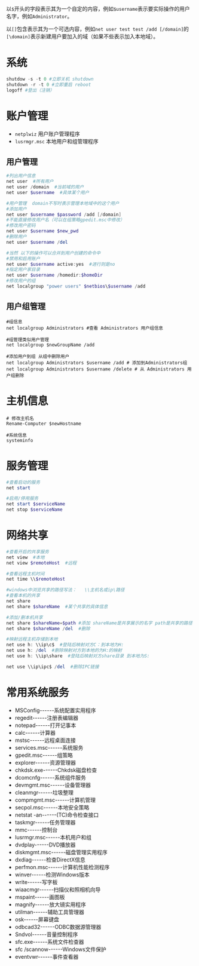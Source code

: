以`$`开头的字段表示其为一个自定的内容，例如`$username`表示要实际操作的用户名字，例如`Administrator`。

以`[]`包含表示其为一个可选内容，例如`net user test test /add [/domain]`的`[\domain]`表示新建用户要加入的域（如果不些表示加入本地域）。

# 系统

```powershell
shutdow -s -t 0 #立即关机 shutdown
shutdown -r -t 0 #立即重启 reboot
logoff #登出（注销）
```



# 账户管理

- `netplwiz`  用户账户管理程序
- `lusrmgr.msc`  本地用户和组管理程序

## 用户管理

```powershell
#列出用户信息
net user  #所有用户
net user /domain  #当前域的用户
net user $username  #具体某个用户

#用户管理  domain不写时表示管理本地域中的这个用户
#添加用户
net user $username $password /add [/domain]
#不能直接修改用户名（可以在组策略gpedit.msc中修改）
#修改用户密码
net user $username $new_pwd
#删除用户
net user $username /del

#当然 以下的操作可以合并到用户创建的命令中
#禁用和启用账户
net user $username active:yes  #进行则是no
#指定用户家目录
net user $username /homedir:$homeDir
#修改用户的组
net localgroup "power users" $netbios\$username /add
```

## 用户组管理

```shell
#组信息
net localgroup Administrators #查看 Administrators 用户组信息

#组管理类似用户管理
net localgroup $newGroupName /add

#添加用户到组 从组中删除用户
net localgroup Administrators $username /add # 添加到Administrators组
net localgroup Administrators $username /delete # 从 Administrators 用户组删除
```

# 主机信息

```shell
# 修改主机名
Rename-Computer $newHostname

#系统信息
systeminfo
```



# 服务管理

```powershell
#查看启动的服务
net start

#启用/停用服务
net start $serviceName
net stop $serviceName

```



# 网络共享

```powershell
#查看开启的共享服务
net view  #本地
net view $remoteHost  #远程

#查看远程主机时间
net time \\$remoteHost

#windows中浏览共享的路径写法：   \\主机名或ip\路径
#查看本机的共享
net share
net share $shareName  #某个共享的具体信息

#添加/删本机共享
net share $shareName=$path #添加 shareName是共享展示的名字 path是共享的路径
net share $shareName /del  #删除

#映射远程主机存储到本地
net use h: \\ip\c$  #登陆后映射对方C：到本地为H:
net use h: /del  #删除映射对方到本地的为H:的映射
net use h: \\ip\share  #登陆后映射对方share目录 到本地为S:

net use \\ip\ipc$ /del  #删除IPC链接
```

# 常用系统服务

- MSConfig------系统配置实用程序
- regedit------注册表编辑器
- notepad------打开记事本
- calc------计算器
- mstsc------远程桌面连接
- services.msc------系统服务
- gpedit.msc------组策略
- explorer------资源管理器
- chkdsk.exe------Chkdsk磁盘检查
- dcomcnfg------系统组件服务
- devmgmt.msc------设备管理器
- cleanmgr------垃圾整理
- compmgmt.msc------计算机管理
- secpol.msc------本地安全策略
- netstat -an------(TC)命令检查接口
- taskmgr------任务管理器
- mmc------控制台
- lusrmgr.msc------本机用户和组
- dvdplay------DVD播放器
- diskmgmt.msc------磁盘管理实用程序
- dxdiag------检查DirectX信息
- perfmon.msc------计算机性能检测程序
- winver------检测Windows版本
- write------写字板
- wiaacmgr------扫描仪和照相机向导
- mspaint------画图板
- magnify------放大镜实用程序
- utilman------辅助工具管理器
- osk------屏幕键盘
- odbcad32------ODBC数据源管理器
- Sndvol------音量控制程序
- sfc.exe------系统文件检查器
- sfc /scannow------Windows文件保护
- eventvwr------事件查看器

# 
